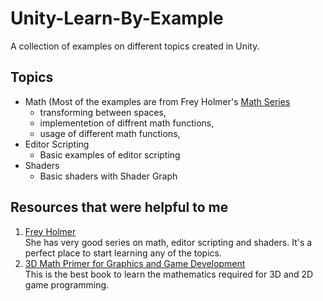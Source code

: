 # Unity-Learn-By-Example

A collection of examples on different topics created in Unity.

## Topics
+ Math (Most of the examples are from Frey Holmer's [Math Series](https://www.youtube.com/watch?v=MOYiVLEnhrw&list=PLImQaTpSAdsD88wprTConznD1OY1EfK_V&ab_channel=FreyaHolm%C3%A9r)
  * transforming between spaces, 
  * implementetion of diffrent math functions,
  * usage of different math functions,
+ Editor Scripting
  * Basic examples of editor scripting
+ Shaders
  * Basic shaders with Shader Graph
  
## Resources that were helpful to me
1. [Frey Holmer](https://www.youtube.com/@Acegikmo)<br />
  She has very good series on math, editor scripting and shaders. It's a perfect place to start learning any of the topics.
2. [3D Math Primer for Graphics and Game Development](https://gamemath.com/)<br />
  This is the best book to learn the mathematics required for 3D and 2D game programming. 
